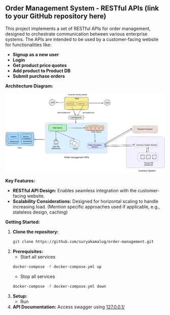 ## Order Management System - RESTful APIs (**link to your GitHub repository here**)

This project implements a set of RESTful APIs for order management, designed to orchestrate communication between various enterprise systems. The APIs are intended to be used by a customer-facing website for functionalities like:
* **Signup as a new user**
* **Login**
* **Get product price quotes**
* **Add product to Product DB**
* **Submit purchase orders**

**Architecture Diagram:**

![Alt text](https://github.com/suryakamalog/order-management/blob/main/order-management-architecture.png "Architecture diagram")

**Key Features:**

* **RESTful API Design:** Enables seamless integration with the customer-facing website.
* **Scalability Considerations:** Designed for horizontal scaling to handle increasing load. (Mention specific approaches used if applicable, e.g., stateless design, caching)

**Getting Started:**

1. **Clone the repository:**  
   ```bash
   git clone https://github.com/suryakamalog/order-management.git
   ```
2. **Prerequisites:**
   * Start all services
   ```bash
   docker-compose -f docker-compose.yml up
   ```
   * Stop all services
   ```bash
   docker-compose -f docker-compose.yml down
   ```
4. **Setup:**
   * Run 
6. **API Documentation:** Access swagger using [127.0.0.1/](http://127.0.0.1:5001/)

